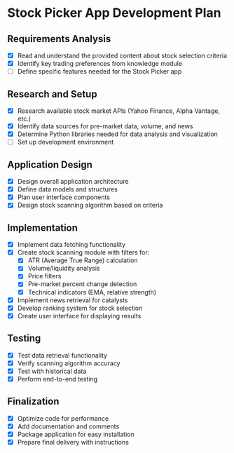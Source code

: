 # Stock Picker App Development Plan

## Requirements Analysis
- [x] Read and understand the provided content about stock selection criteria
- [x] Identify key trading preferences from knowledge module
- [ ] Define specific features needed for the Stock Picker app

## Research and Setup
- [x] Research available stock market APIs (Yahoo Finance, Alpha Vantage, etc.)
- [x] Identify data sources for pre-market data, volume, and news
- [x] Determine Python libraries needed for data analysis and visualization
- [ ] Set up development environment

## Application Design
- [x] Design overall application architecture
- [x] Define data models and structures
- [x] Plan user interface components
- [x] Design stock scanning algorithm based on criteria

## Implementation
- [x] Implement data fetching functionality
- [x] Create stock scanning module with filters for:
  - [x] ATR (Average True Range) calculation
  - [x] Volume/liquidity analysis
  - [x] Price filters
  - [x] Pre-market percent change detection
  - [x] Technical indicators (EMA, relative strength)
- [x] Implement news retrieval for catalysts
- [x] Develop ranking system for stock selection
- [x] Create user interface for displaying results

## Testing
- [x] Test data retrieval functionality
- [x] Verify scanning algorithm accuracy
- [x] Test with historical data
- [x] Perform end-to-end testing

## Finalization
- [x] Optimize code for performance
- [x] Add documentation and comments
- [x] Package application for easy installation
- [x] Prepare final delivery with instructions
